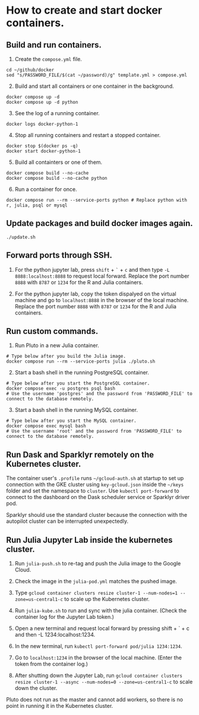 # How to create and start docker containers.

## Build and run containers.

1. Create the `compose.yml` file.

```Shell
cd ~/github/docker
sed "s/PASSWORD_FILE/$(cat ~/password)/g" template.yml > compose.yml
```

2. Build and start all containers or one container in the background.

```Shell
docker compose up -d
docker compose up -d python
```

3. See the log of a running container.

```Shell
docker logs docker-python-1
```

4. Stop all running containers and restart a stopped container.

```Shell
docker stop $(docker ps -q)
docker start docker-python-1
```

5. Build all containters or one of them.

```Shell
docker compose build --no-cache
docker compose build --no-cache python
```

6. Run a container for once.

```Shell
docker compose run --rm --service-ports python # Replace python with r, julia, psql or mysql
```

## Update packages and build docker images again.

```Shell
./update.sh
```

## Forward ports through SSH.

1. For the python jupyter lab, press `shift` + `` ` `` + `c` and then type `-L 8888:localhost:8888` to request local forward. Replace the port number `8888` with `8787` or `1234` for the R and Julia containers.

2. For the python jupyter lab, copy the token dispalyed on the virtual machine and go to `localhost:8888` in the browser of the local machine.  Replace the port number `8888` with `8787` or `1234` for the R and Julia containers.

## Run custom commands.

1. Run Pluto in a new Julia container.

```Shell
# Type below after you build the Julia image.
docker compose run --rm --service-ports julia ./pluto.sh
```

2. Start a bash shell in the running PostgreSQL container.

```Shell
# Type below after you start the PostgreSQL container.
docker compose exec -u postgres psql bash
# Use the username 'postgres' and the password from 'PASSWORD_FILE' to connect to the database remotely.
```

3. Start a bash shell in the running MySQL container.

```Shell
# Type below after you start the MySQL container.
docker compose exec mysql bash
# Use the username 'root' and the password from 'PASSWORD_FILE' to connect to the database remotely.
```

## Run Dask and Sparklyr remotely on the Kubernetes cluster.

The container user's `.profile` runs `~/gcloud-auth.sh` at startup to set up connection with the GKE cluster using `key-gcloud.json` inside the `~/keys` folder and set the namespace to `cluster`. Use `kubectl port-forward` to connect to the dashboard on the Dask scheduler service or Sparklyr driver pod.

Sparklyr should use the standard cluster because the connection with the autopilot cluster can be interrupted unexpectedly. 

## Run Julia Jupyter Lab inside the kubernetes cluster.

1. Run `julia-push.sh` to re-tag and push the Julia image to the Google Cloud.

2. Check the image in the `julia-pod.yml` matches the pushed image.

3. Type `gcloud container clusters resize cluster-1 --num-nodes=1 --zone=us-central1-c` to scale up the Kubernetes cluster.

4. Run `julia-kube.sh` to run and sync with the julia container. (Check the container log for the Jupyter Lab token.)

5. Open a new terminal and request local forward by pressing shift + ` + c and then -L 1234:localhost:1234.

6. In the new terminal, run `kubectl port-forward pod/julia 1234:1234`.

7. Go to `localhost:1234` in the browser of the local machine. (Enter the token from the container log.)

8. After shutting down the Jupyter Lab, run `gcloud container clusters resize cluster-1 --async --num-nodes=0 --zone=us-central1-c` to scale down the cluster.

Pluto does not run as the master and cannot add workers, so there is no point in running it in the Kubernetes cluster.
